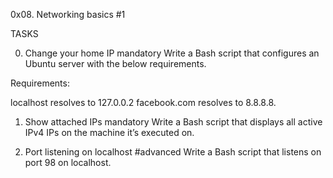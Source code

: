 0x08. Networking basics #1



TASKS


0. Change your home IP
mandatory
Write a Bash script that configures an Ubuntu server with the below requirements.

Requirements:

localhost resolves to 127.0.0.2
facebook.com resolves to 8.8.8.8.



1. Show attached IPs
mandatory
Write a Bash script that displays all active IPv4 IPs on the machine it’s executed on.



2. Port listening on localhost
#advanced
Write a Bash script that listens on port 98 on localhost.
